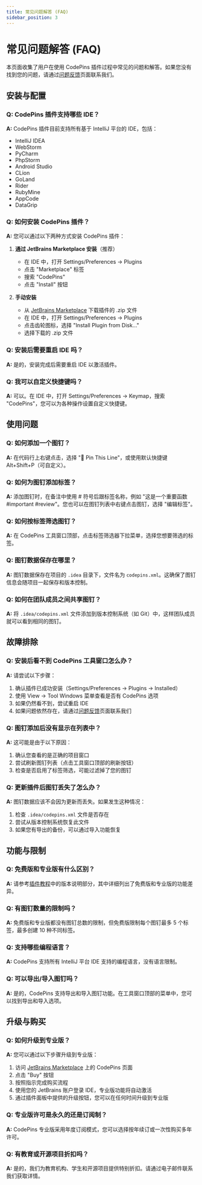 ```yaml
---
title: 常见问题解答 (FAQ)
sidebar_position: 3
---
```


# 常见问题解答 (FAQ)

本页面收集了用户在使用 CodePins 插件过程中常见的问题和解答。如果您没有找到您的问题，请通过[问题反馈](/bug-report)页面联系我们。

## 安装与配置

### Q: CodePins 插件支持哪些 IDE？

**A:** CodePins 插件目前支持所有基于 IntelliJ 平台的 IDE，包括：
- IntelliJ IDEA
- WebStorm
- PyCharm
- PhpStorm
- Android Studio
- CLion
- GoLand
- Rider
- RubyMine
- AppCode
- DataGrip

### Q: 如何安装 CodePins 插件？

**A:** 您可以通过以下两种方式安装 CodePins 插件：

1. **通过 JetBrains Marketplace 安装**（推荐）
   - 在 IDE 中，打开 Settings/Preferences → Plugins
   - 点击 "Marketplace" 标签
   - 搜索 "CodePins"
   - 点击 "Install" 按钮

2. **手动安装**
   - 从 [JetBrains Marketplace](https://plugins.jetbrains.com/plugin/27300-codepins--code-bookmarks) 下载插件的 .zip 文件
   - 在 IDE 中，打开 Settings/Preferences → Plugins
   - 点击齿轮图标，选择 "Install Plugin from Disk..."
   - 选择下载的 .zip 文件

### Q: 安装后需要重启 IDE 吗？

**A:** 是的，安装完成后需要重启 IDE 以激活插件。

### Q: 我可以自定义快捷键吗？

**A:** 可以。在 IDE 中，打开 Settings/Preferences → Keymap，搜索 "CodePins"，您可以为各种操作设置自定义快捷键。

## 使用问题

### Q: 如何添加一个图钉？

**A:** 在代码行上右键点击，选择 "📌 Pin This Line"，或使用默认快捷键 Alt+Shift+P（可自定义）。

### Q: 如何为图钉添加标签？

**A:** 添加图钉时，在备注中使用 # 符号后跟标签名称，例如 "这是一个重要函数 #important #review"。您也可以在图钉列表中右键点击图钉，选择 "编辑标签"。

### Q: 如何按标签筛选图钉？

**A:** 在 CodePins 工具窗口顶部，点击标签筛选器下拉菜单，选择您想要筛选的标签。

### Q: 图钉数据保存在哪里？

**A:** 图钉数据保存在项目的 `.idea` 目录下，文件名为 `codepins.xml`。这确保了图钉信息会随项目一起保存和版本控制。

### Q: 如何在团队成员之间共享图钉？

**A:** 将 `.idea/codepins.xml` 文件添加到版本控制系统（如 Git）中，这样团队成员就可以看到相同的图钉。

## 故障排除

### Q: 安装后看不到 CodePins 工具窗口怎么办？

**A:** 请尝试以下步骤：
1. 确认插件已成功安装（Settings/Preferences → Plugins → Installed）
2. 使用 View → Tool Windows 菜单查看是否有 CodePins 选项
3. 如果仍然看不到，尝试重启 IDE
4. 如果问题依然存在，请通过[问题反馈](/bug-report)页面联系我们

### Q: 图钉添加后没有显示在列表中？

**A:** 这可能是由于以下原因：
1. 确认您查看的是正确的项目窗口
2. 尝试刷新图钉列表（点击工具窗口顶部的刷新按钮）
3. 检查是否启用了标签筛选，可能过滤掉了您的图钉

### Q: 更新插件后图钉丢失了怎么办？

**A:** 图钉数据应该不会因为更新而丢失。如果发生这种情况：
1. 检查 `.idea/codepins.xml` 文件是否存在
2. 尝试从版本控制系统恢复此文件
3. 如果您有导出的备份，可以通过导入功能恢复

## 功能与限制

### Q: 免费版和专业版有什么区别？

**A:** 请参考[插件教程](/docs/intro#版本说明)中的版本说明部分，其中详细列出了免费版和专业版的功能差异。

### Q: 有图钉数量的限制吗？

**A:** 免费版和专业版都没有图钉总数的限制，但免费版限制每个图钉最多 5 个标签，最多创建 10 种不同标签。

### Q: 支持哪些编程语言？

**A:** CodePins 支持所有 IntelliJ 平台 IDE 支持的编程语言，没有语言限制。

### Q: 可以导出/导入图钉吗？

**A:** 是的，CodePins 支持导出和导入图钉功能。在工具窗口顶部的菜单中，您可以找到导出和导入选项。

## 升级与购买

### Q: 如何升级到专业版？

**A:** 您可以通过以下步骤升级到专业版：
1. 访问 [JetBrains Marketplace](https://plugins.jetbrains.com/plugin/27300-codepins--code-bookmarks) 上的 CodePins 页面
2. 点击 "Buy" 按钮
3. 按照指示完成购买流程
4. 使用您的 JetBrains 账户登录 IDE，专业版功能将自动激活
5. 通过插件面板中提供的升级按钮，您可以在任何时间升级到专业版

### Q: 专业版许可是永久的还是订阅制？

**A:** CodePins 专业版采用年度订阅模式，您可以选择按年续订或一次性购买多年许可。

### Q: 有教育或开源项目折扣吗？

**A:** 是的，我们为教育机构、学生和开源项目提供特别折扣。请通过电子邮件联系我们获取详情。
